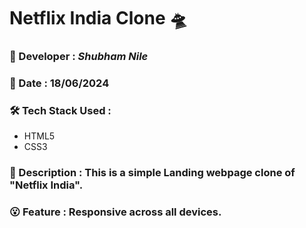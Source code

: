 # **Netflix India Clone** :flying_saucer:

### :santa: Developer : _Shubham Nile_

### :date: Date : 18/06/2024

### :hammer_and_wrench: Tech Stack Used :

- HTML5
- CSS3

### :memo: Description : This is a simple Landing webpage clone of "Netflix India".

### :open_mouth: Feature : Responsive across all devices.

<!-- ### **<a href="https://netflix-clone-landing-page-sandeepan.vercel.app/" target="_blank">Live Link :rocket:</a>** -->
